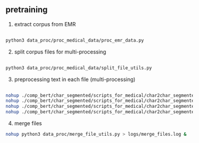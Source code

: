 


## pretraining

1) extract corpus from EMR

```bash

python3 data_proc/proc_medical_data/proc_emr_data.py

```

2) split corpus files for multi-processing

```bash

python3 data_proc/proc_medical_data/split_file_utils.py

```

3) preprocessing text in each file (multi-processing)

```bash

nohup ./comp_bert/char_segmented/scripts_for_medical/char2char_segmented_1_200.sh > logs/char2char_segmented_1_200.log &
nohup ./comp_bert/char_segmented/scripts_for_medical/char2char_segmented_201_400.sh > logs/char2char_segmented_201_400.log &
nohup ./comp_bert/char_segmented/scripts_for_medical/char2char_segmented_401_600.sh > logs/char2char_segmented_401_600.log &
nohup ./comp_bert/char_segmented/scripts_for_medical/char2char_segmented_601_626.sh > logs/char2char_segmented_601_626.log &

```

4) merge files

```bash
nohup python3 data_proc/merge_file_utils.py > logs/merge_files.log &
```